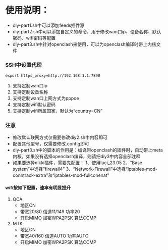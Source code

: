    # 使用说明：
- diy-part1.sh中可以添加feeds插件源
- diy-part2.sh中可以添加自定义的命令，用于修改wan口ip、设备名称、默认密码、wifi密码等配置
- diy-part3.sh中针对openclash来使用，可以为openclash编译时带上内核文件
### SSH中设置代理
```
export https_proxy=http://192.168.1.1:7890
```
1. 支持定制wan口ip
2. 支持定制设备名称
3. 支持定制wan口上网方式为pppoe
4. 支持定制wifi默认密码
5. 支持定制wifi所属国家，默认为“country=CN”
### 注意
- 修改默认联网方式仅需要修改diy2.sh中内容即可
- 配置其他型号，仅需要修改.config即可
- diy-part3.sh中的脚本的作用是：编译带openclash的固件时，自动带上meta内核。如果没有选择openclash编译，则请把diy3中内容全部注释
- 如果要选择nikki插件，需要先配置：
      1、使用luci_23.05
      2、“Base system”中选择“firewall4”
      3、“Network-Firewall”中选择“iptables-mod-conntrack-extra”和“iptables-mod-fullconenat”
#### wifi按如下配置，速率有明显提升
1. QCA
   - 地区CN
   - 带宽20/80  信道11/149  功率20
   - 开启MIMO   加密WPA2PSK 算法CCMP
2. MTK
   - 地区CN
   - 带宽40/160 信道AUTO    功率AUTO
   - 开启MIMO   加密WPA2PSK 算法CCMP
